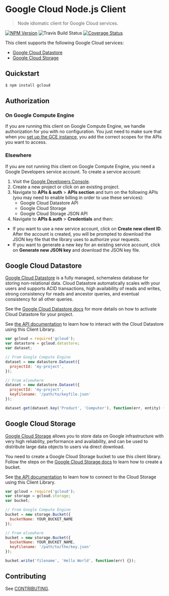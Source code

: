 # Google Cloud Node.js Client
> Node idiomatic client for Google Cloud services.

[![NPM Version](https://img.shields.io/npm/v/gcloud.svg)](https://www.npmjs.org/package/gcloud)
![Travis Build Status](https://travis-ci.org/GoogleCloudPlatform/gcloud-node.svg)
[![Coverage Status](https://img.shields.io/coveralls/GoogleCloudPlatform/gcloud-node.svg)](https://coveralls.io/r/GoogleCloudPlatform/gcloud-node?branch=master)

This client supports the following Google Cloud services:

* [Google Cloud Datastore](https://cloud.google.com/products/cloud-datastore/)
* [Google Cloud Storage](https://cloud.google.com/products/cloud-storage/)

## Quickstart

```sh
$ npm install gcloud
```

## Authorization

### On Google Compute Engine

If you are running this client on Google Compute Engine, we handle authorization for you with no configuration. You just need to make sure that when you [set up the GCE instance](https://developers.google.com/compute/docs/authentication#using), you add the correct scopes for the APIs you want to access.

### Elsewhere

If you are not running this client on Google Compute Engine, you need a Google Developers service account. To create a service account:

1. Visit the [Google Developers Console](https://console.developers.google.com/project).
2. Create a new project or click on an existing project.
3. Navigate to  **APIs & auth** > **APIs section** and turn on the following APIs (you may need to enable billing in order to use these services):
   * Google Cloud Datastore API
   * Google Cloud Storage
   * Google Cloud Storage JSON API
4. Navigate to **APIs & auth** >  **Credentials** and then:
  * If you want to use a new service account, click on **Create new client ID**. After the account is created, you will be prompted to download the JSON key file that the library uses to authorize your requests.
  * If you want to generate a new key for an existing service account, click on **Generate new JSON key** and download the JSON key file. 

## Google Cloud Datastore

[Google Cloud Datastore](https://developers.google.com/datastore/) is a fully managed, schemaless database for storing non-relational data. Cloud Datastore automatically scales with your users and supports ACID transactions, high availability of reads and writes, strong consistency for reads and ancestor queries, and eventual consistency for all other queries.

See the [Google Cloud Datastore docs](https://developers.google.com/datastore/docs/activate) for more details on how to activate Cloud Datastore for your project.

See [the API documentation](https://googlecloudplatform.github.io/gcloud-node/module-datastore.html) to learn how to interact with the Cloud Datastore using this Client Library.

```js
var gcloud = require('gcloud');
var datastore = gcloud.datastore;
var dataset;

// From Google Compute Engine
dataset = new datastore.Dataset({
  projectId: 'my-project',
});

// From elsewhere
dataset = new datastore.Dataset({
  projectId: 'my-project',
  keyFilename: '/path/to/keyfile.json' 
});

dataset.get(dataset.key('Product', 'Computer'), function(err, entity) {});
```

## Google Cloud Storage

[Google Cloud Storage](https://developers.google.com/storage/) allows you to store data on Google infrastructure with very high reliability, performance and availability, and can be used to distribute large data objects to users via direct download.

You need to create a Google Cloud Storage bucket to use this client library. Follow the steps on the [Google Cloud Storage docs](https://developers.google.com/storage/docs/cloud-console#_creatingbuckets) to learn how to create a bucket.

See [the API documentation](https://googlecloudplatform.github.io/gcloud-node/module-storage.html) to learn how to connect to the Cloud Storage using this Client Library.

```js
var gcloud = require('gcloud');
var storage = gcloud.storage;
var bucket;

// From Google Compute Engine
bucket = new storage.Bucket({
  bucketName: YOUR_BUCKET_NAME
});

// From elsewhere
bucket = new storage.Bucket({
  bucketName: YOUR_BUCKET_NAME,
  keyFilename: '/path/to/the/key.json'
});

bucket.write('filename', 'Hello World', function(err) {});
```

## Contributing

See [CONTRIBUTING](CONTRIBUTING.md).
